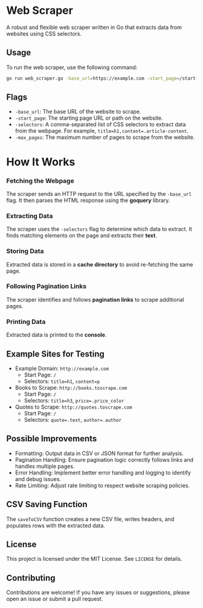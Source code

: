 **Web Scraper**
================

A robust and flexible web scraper written in Go that extracts data from websites using CSS selectors.

**Usage**
-----

To run the web scraper, use the following command: 

```bash
go run web_scraper.go -base_url=https://example.com -start_page=/start-page -selectors=title=h1,content=.article-content -max_pages=10
```

**Flags**
------

* `-base_url`: The base URL of the website to scrape.
* `-start_page`: The starting page URL or path on the website.
* `-selectors`: A comma-separated list of CSS selectors to extract data from the webpage. For example, `title=h1,content=.article-content`.
* `-max_pages`: The maximum number of pages to scrape from the website.

How It Works
============
### Fetching the Webpage

The scraper sends an HTTP request to the URL specified by the `-base_url` flag.
It then parses the HTML response using the **goquery** library.

### Extracting Data

The scraper uses the `-selectors` flag to determine which data to extract.
It finds matching elements on the page and extracts their **text**.

### Storing Data

Extracted data is stored in a **cache directory** to avoid re-fetching the same page.

### Following Pagination Links

The scraper identifies and follows **pagination links** to scrape additional pages.

### Printing Data

Extracted data is printed to the **console**.

**Example Sites for Testing**
---------------------------

* Example Domain: `http://example.com`
	+ Start Page: `/`
	+ Selectors: `title=h1`, `content=p`
* Books to Scrape: `http://books.toscrape.com`
	+ Start Page: `/`
	+ Selectors: `title=h3`, `price=.price_color`
* Quotes to Scrape: `http://quotes.toscrape.com`
	+ Start Page: `/`
	+ Selectors: `quote=.text`, `author=.author`

**Possible Improvements**
-------------------------

* Formatting: Output data in CSV or JSON format for further analysis.
* Pagination Handling: Ensure pagination logic correctly follows links and handles multiple pages.
* Error Handling: Implement better error handling and logging to identify and debug issues.
* Rate Limiting: Adjust rate limiting to respect website scraping policies.

**CSV Saving Function**
---------------------

The `saveToCSV` function creates a new CSV file, writes headers, and populates rows with the extracted data.

**License**
-------

This project is licensed under the MIT License. See `LICENSE` for details.

**Contributing**
------------

Contributions are welcome! If you have any issues or suggestions, please open an issue or submit a pull request.
